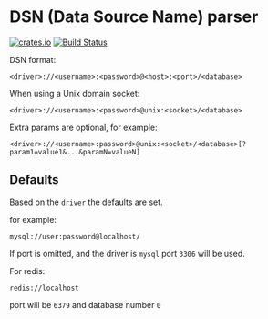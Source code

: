 # DSN (Data Source Name) parser

[![crates.io](https://img.shields.io/crates/v/dsn.svg)](https://crates.io/crates/dsn)
[![Build Status](https://travis-ci.org/nbari/dsn.svg?branch=master)](https://travis-ci.org/nbari/dsn)


DSN format:

    <driver>://<username>:<password>@<host>:<port>/<database>

When using a Unix domain socket:

    <driver>://<username>:<password>@unix:<socket>/<database>

Extra params are optional, for example:

    <driver>://<username>:password>@unix:<socket>/<database>[?param1=value1&...&paramN=valueN]

## Defaults

Based on the `driver` the defaults are set.

for example:

    mysql://user:password@localhost/

If port is omitted, and the driver is `mysql` port `3306` will be used.

For redis:

    redis://localhost

port will be `6379` and database number `0`
